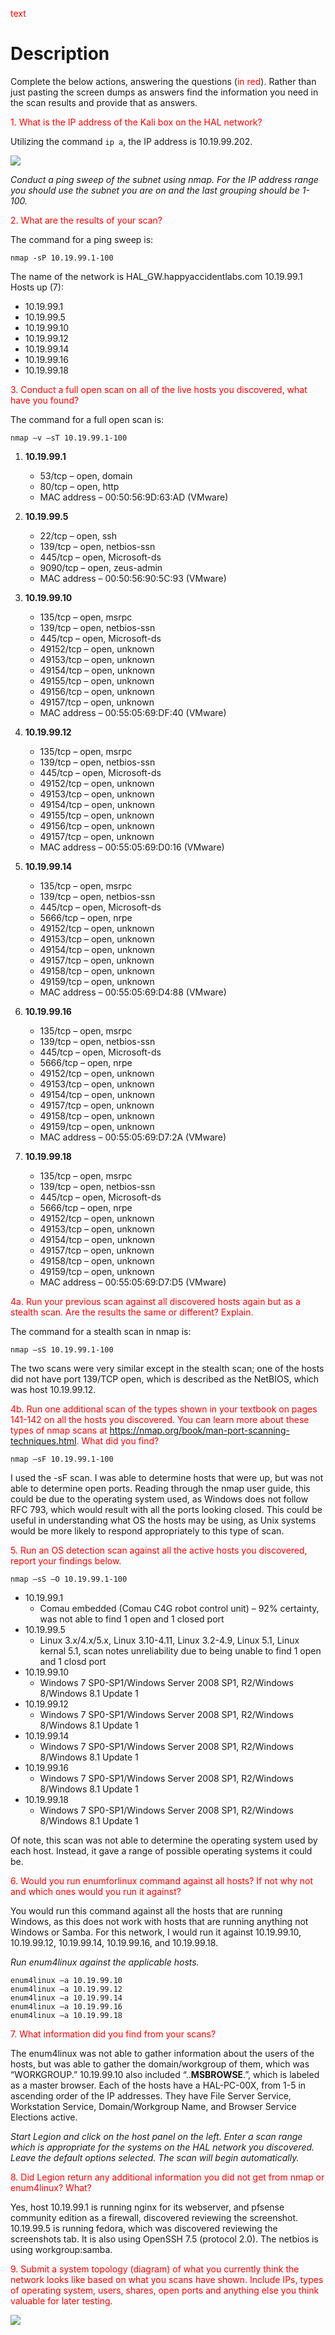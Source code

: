 <span style="color: red;">text</span>
# Description

Complete the below actions, answering the questions (<span style="color: red;">in red</span>).  Rather than just pasting the screen dumps as answers find the information you need in the scan results and provide that as answers.

<span style="color: red;">1. What is the IP address of the Kali box on the HAL network?</span>

Utilizing the command `ip a`, the IP address is 10.19.99.202.

<img src="https://i.imgur.com/SvAQYJu.png.png"/>

*Conduct a ping sweep of the subnet using nmap. For the IP address range you should use the subnet you are on and the last grouping should be 1-100.*

<span style="color: red;">2. What are the results of your scan?</span>

The command for a ping sweep is:

`nmap -sP 10.19.99.1-100`

The name of the network is HAL_GW.happyaccidentlabs.com 10.19.99.1
Hosts up (7):
- 10.19.99.1
- 10.19.99.5
- 10.19.99.10
- 10.19.99.12
- 10.19.99.14
- 10.19.99.16
- 10.19.99.18


<span style="color: red;">3.	Conduct a full open scan on all of the live hosts you discovered, what have you found?<span/>

The command for a full open scan is:

`nmap –v –sT 10.19.99.1-100`


1. **10.19.99.1**
   - 53/tcp – open, domain
   - 80/tcp – open, http
   - MAC address – 00:50:56:9D:63:AD (VMware)

2. **10.19.99.5**
   - 22/tcp – open, ssh
   - 139/tcp – open, netbios-ssn
   - 445/tcp – open, Microsoft-ds
   - 9090/tcp – open, zeus-admin
   - MAC address – 00:50:56:90:5C:93 (VMware)

3. **10.19.99.10**
   - 135/tcp – open, msrpc
   - 139/tcp – open, netbios-ssn
   - 445/tcp – open, Microsoft-ds
   - 49152/tcp – open, unknown
   - 49153/tcp – open, unknown
   - 49154/tcp – open, unknown
   - 49155/tcp – open, unknown
   - 49156/tcp – open, unknown
   - 49157/tcp – open, unknown
   - MAC address – 00:55:05:69:DF:40 (VMware)

4. **10.19.99.12**
   - 135/tcp – open, msrpc
   - 139/tcp – open, netbios-ssn
   - 445/tcp – open, Microsoft-ds
   - 49152/tcp – open, unknown
   - 49153/tcp – open, unknown
   - 49154/tcp – open, unknown
   - 49155/tcp – open, unknown
   - 49156/tcp – open, unknown
   - 49157/tcp – open, unknown
   - MAC address – 00:55:05:69:D0:16 (VMware)

5. **10.19.99.14**
   - 135/tcp – open, msrpc
   - 139/tcp – open, netbios-ssn
   - 445/tcp – open, Microsoft-ds
   - 5666/tcp – open, nrpe
   - 49152/tcp – open, unknown
   - 49153/tcp – open, unknown
   - 49154/tcp – open, unknown
   - 49157/tcp – open, unknown
   - 49158/tcp – open, unknown
   - 49159/tcp – open, unknown
   - MAC address – 00:55:05:69:D4:88 (VMware)

6. **10.19.99.16**
   - 135/tcp – open, msrpc
   - 139/tcp – open, netbios-ssn
   - 445/tcp – open, Microsoft-ds
   - 5666/tcp – open, nrpe
   - 49152/tcp – open, unknown
   - 49153/tcp – open, unknown
   - 49154/tcp – open, unknown
   - 49157/tcp – open, unknown
   - 49158/tcp – open, unknown
   - 49159/tcp – open, unknown
   - MAC address – 00:55:05:69:D7:2A (VMware)

7. **10.19.99.18**
   - 135/tcp – open, msrpc
   - 139/tcp – open, netbios-ssn
   - 445/tcp – open, Microsoft-ds
   - 5666/tcp – open, nrpe
   - 49152/tcp – open, unknown
   - 49153/tcp – open, unknown
   - 49154/tcp – open, unknown
   - 49157/tcp – open, unknown
   - 49158/tcp – open, unknown
   - 49159/tcp – open, unknown
   - MAC address – 00:55:05:69:D7:D5 (VMware)
 

<span style="color: red;">4a.  Run your previous scan against all discovered hosts again but as a stealth scan.  Are the results the same or different?  Explain.</span>

The command for a stealth scan in nmap is:

`nmap –sS 10.19.99.1-100`

The two scans were very similar except in the stealth scan; one of the hosts did not have port 139/TCP open, which is described as the NetBIOS, which was host 10.19.99.12.

<span style="color: red;">4b. <span style="color: red;"> Run one additional scan of the types shown in your textbook on pages 141-142 on all the hosts you discovered. You can learn more about these types of nmap scans at https://nmap.org/book/man-port-scanning-techniques.html.  What did you find?</span>

`nmap –sF 10.19.99.1-100`

I used the -sF scan. I was able to determine hosts that were up, but was not able to determine open ports. Reading through the nmap user guide, this could be due to the operating system used, as Windows does not follow RFC 793, which would result with all the ports looking closed. This could be useful in understanding what OS the hosts may be using, as Unix systems would be more likely to respond appropriately to this type of scan. 

<span style="color: red;">5. Run an OS detection scan against all the active hosts you discovered, report your findings below.</span>

`nmap –sS –O 10.19.99.1-100`

- 10.19.99.1
   - Comau embedded (Comau C4G robot control unit) – 92% certainty, was not able to find 1 open and 1 closed port
- 10.19.99.5
   - Linux 3.x/4.x/5.x, Linux 3.10-4.11, Linux 3.2-4.9, Linux 5.1, Linux kernal 5.1, scan notes unreliability due to being unable to find 1 open and 1 closd port
- 10.19.99.10
   - Windows 7 SP0-SP1/Windows Server 2008 SP1, R2/Windows 8/Windows 8.1 Update 1
- 10.19.99.12 
   - Windows 7 SP0-SP1/Windows Server 2008 SP1, R2/Windows 8/Windows 8.1 Update 1
- 10.19.99.14
   - Windows 7 SP0-SP1/Windows Server 2008 SP1, R2/Windows 8/Windows 8.1 Update 1
- 10.19.99.16
   - Windows 7 SP0-SP1/Windows Server 2008 SP1, R2/Windows 8/Windows 8.1 Update 1
- 10.19.99.18
   - Windows 7 SP0-SP1/Windows Server 2008 SP1, R2/Windows 8/Windows 8.1 Update 1

Of note, this scan was not able to determine the operating system used by each host. Instead, it gave a range of possible operating systems it could be.

<span style="color: red;">6. Would you run enumforlinux command against all hosts?  If not why not and which ones would you run it against?</span>

You would run this command against all the hosts that are running Windows, as this does not work with hosts that are running anything not Windows or Samba. For this network, I would run it against 10.19.99.10, 10.19.99.12, 10.19.99.14, 10.19.99.16, and 10.19.99.18.

*Run enum4linux against the applicable hosts.*

```
enum4linux –a 10.19.99.10
enum4linux –a 10.19.99.12
enum4linux –a 10.19.99.14
enum4linux –a 10.19.99.16
enum4linux –a 10.19.99.18
```

<span style="color: red;">7. What information did you find from your scans?</span>

The enum4linux was not able to gather information about the users of the hosts, but was able to gather the domain/workgroup of them, which was “WORKGROUP.” 10.19.99.10 also included “..__MSBROWSE__.”, which is labeled as a master browser. Each of the hosts have a HAL-PC-00X, from 1-5 in ascending order of the IP addresses. They have File Server Service, Workstation Service, Domain/Workgroup Name, and Browser Service Elections active.

*Start Legion and click on the host panel on the left.  Enter a scan range which is appropriate for the systems on the HAL network you discovered.  Leave the default options selected.  The scan will begin automatically.*

<span style="color: red;">8. Did Legion return any additional information you did not get from nmap or enum4linux?  What?</span>

Yes, host 10.19.99.1 is running nginx for its webserver, and pfsense community edition as a firewall, discovered reviewing the screenshot. 10.19.99.5 is running fedora, which was discovered reviewing the screenshots tab. It is also using OpenSSH 7.5 (protocol 2.0). The netbios is using workgroup:samba.

<span style="color: red;">9. Submit a system topology (diagram) of what you currently think the network looks like based on what you scans have shown.  Include IPs, types of operating system, users, shares, open ports and anything else you think valuable for later testing.</span>

<img src="https://i.imgur.com/7NIcD2g.png"/>
